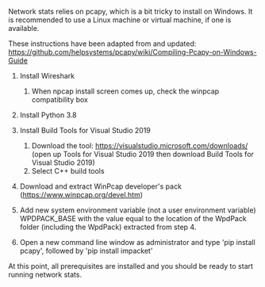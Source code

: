 Network stats relies on pcapy, which is a bit tricky to install on Windows. It is recommended to use a Linux machine or virtual machine, if one is available.

These instructions have been adapted from and updated: https://github.com/helpsystems/pcapy/wiki/Compiling-Pcapy-on-Windows-Guide

1. Install Wireshark
   1. When npcap install screen comes up, check the winpcap compatibility box

2. Install Python 3.8

3. Install Build Tools for Visual Studio 2019
   1. Download the tool: https://visualstudio.microsoft.com/downloads/ (open up Tools for Visual Studio 2019 then download Build Tools for Visual Studio 2019)
   2. Select C++ build tools

4. Download and extract WinPcap developer's pack (https://www.winpcap.org/devel.htm)

5. Add new system environment variable (not a user environment variable) WPDPACK_BASE with the value equal to the location of the WpdPack folder (including the WpdPack) extracted from step 4.

6. Open a new command line window as administrator and type 'pip install pcapy', followed by 'pip install impacket'

At this point, all prerequisites are installed and you should be ready to start running network stats.
